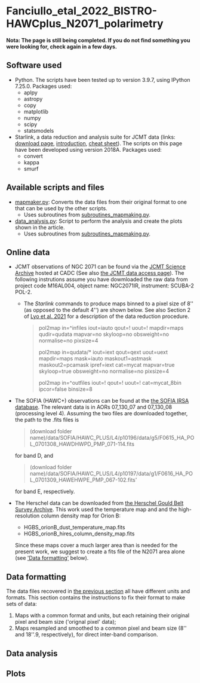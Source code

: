 # Fanciullo_etal_2022_BISTRO-HAWCplus_N2071_polarimetry

**Nota: The page is still being completed. If you do not find something you were looking for, check again in a few days.**

Software used
-------------

* Python. The scripts have been tested up to version 3.9.7, using IPython 7.25.0. Packages used:
  * aplpy
  * astropy
  * copy
  * matplotlib
  * numpy
  * scipy
  * statsmodels
* Starlink, a data reduction and analysis suite for JCMT data (links: [download page](http://starlink.eao.hawaii.edu/starlink), [introduction](https://www.eaobservatory.org/jcmt/observing/getting-started/#Starlink_analysis_and_reduction_software), [cheat sheet](https://www.eaobservatory.org//jcmt/wp-content/uploads/sites/2/2016/04/StarlinkBeginner.pdf)). The scripts on this page have been developed using version 2018A. Packages used:
  * convert
  * kappa
  * smurf


Available scripts and files
---------------------------

* [mapmaker.py](mapmaker.py): Converts the data files from their original format to one that can be used by the other scripts.
  * Uses subroutines from [subroutines_mapmaking.py](subroutines_mapmaking.py).
* [data_analysis.py](data_analysis.py): Script to perform the analysis and create the plots shown in the article.
  * Uses subroutines from [subroutines_mapmaking.py](subroutines_mapmaking.py).


Online data
-----------

* JCMT observations of NGC 2071 can be found via the [JCMT Science Archive](https://www.cadc-ccda.hia-iha.nrc-cnrc.gc.ca/en/jcmt/) hosted at CADC (See also [the JCMT data access page](https://www.eaobservatory.org/jcmt/data-access/)). The following instrutions assume you have dowmloaded the raw data from project code M16AL004, object name: NGC2071IR, instrument: SCUBA-2 POL-2.
  * The *Starlink* commands to produce maps binned to a pixel size of 8'' (as opposed to the default 4'') are shown below. See also Section 2 of [Lyo et al. 2021](https://iopscience.iop.org/article/10.3847/1538-4357/ac0ce9) for a description of the data reduction procedure.
  
    > pol2map in=^infiles iout=iauto qout=! uout=! mapdir=maps qudir=qudata mapvar=no skyloop=no obsweight=no normalise=no pixsize=4
    >
    > pol2map in=qudata/\* iout=iext qout=qext uout=uext mapdir=maps mask=iauto maskout1=astmask maskout2=pcamask ipref=iext cat=mycat mapvar=true skyloop=true obsweight=no normalise=no pixsize=4
    >
    > pol2map in=^outfiles iout=! qout=! uout=! cat=mycat_8bin ipcor=false binsize=8
    
* The SOFIA (HAWC+) observations can be found at the [the SOFIA IRSA database](https://irsa.ipac.caltech.edu/applications/sofia/). The relevant data is in AORs 07_130_07 and 07_130_08 (processing level 4). Assuming the two files are downloaded together, the path to the .fits files is
  > (download folder name)/data/SOFIA/HAWC_PLUS/L4/p10196/data/g5/F0615_HA_POL_0701308_HAWDHWPD_PMP_071-114.fits
  
  for band D, and

  > (download folder name)/data/SOFIA/HAWC_PLUS/L4/p10197/data/g1/F0616_HA_POL_0701309_HAWEHWPE_PMP_067-102.fits'

  for band E, respectively. 
* The Herschel data can be downloaded from [the Herschel Gould Belt Survey Archive](http://gouldbelt-herschel.cea.fr/archives). This work used the temperature map and and the high-resolution column density map for Orion B:
   * HGBS_orionB_dust_temperature_map.fits
   * HGBS_orionB_hires_column_density_map.fits

   Since these maps cover a much larger area than is needed for the present work, we suggest to create a fits file of the N2071 area alone (see ['Data formatting'](#Data-formatting) below).


Data formatting
---------------

The data files recovered in [the previous section](#Online-data) all have different units and formats. This section contains the instructions to fix their format to make sets of data:
1. Maps with a common format and units, but each retaining their original pixel and beam size ('orignal pixel' data);
2. Maps resampled and smoothed to a common pixel and beam size (8'' and 18''.9, respectively), for direct inter-band comparison. 


Data analysis
-------------


Plots
-----


